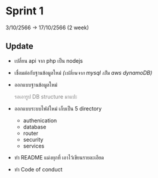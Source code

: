 # Sprint 1
3/10/2566 -> 17/10/2566 (2 week)

## Update
- เปลี่ยน api จาก php เป็น nodejs
- เชื่อมต่อกับฐานข้อมูลใหม่ *(เปลี่ยนจาก mysql เป็น aws dynamoDB)*
- ออกแบบฐานข้อมูลใหม่
  
  <span style='color: gray;'>รอเอารูป DB structure มาแปะ<span>

- ออกแบบระบบไฟล์ใหม่ เก็บเป็น 5 directory
  - authenication
  - database
  - router
  - security
  - services
- ทำ README แม่งทุกที่ เอาไว้เขียนรายละเอียด
- ทำ Code of conduct

